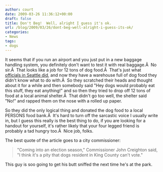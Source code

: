 ```yaml
---
author: court
date: 2009-03-26 11:36:12+00:00
draft: false
title: Don't Beg!  Well, alright I guess it's ok.
url: /blog/2009/03/26/dont-beg-well-alright-i-guess-its-ok/
categories:
- News
tags:
- dogs
---
```


It seems that if you run an airport and you just put in a new baggage handling system, you definitely don't want to test it with real baggage.Â  No sir.Â  That looks like a job for 12 tons of dog food.Â  That's just what [officials in Seattle did](http://www.seattlepi.com/local/404222_dogs24ww.html), and now they have a warehouse full of dog food they didn't know what to do with.Â  So they scratched their heads and thought about it for a while and then somebody said "Hey dogs would probably eat this stuff, they eat anything!" and so then they tried to drop off 12 tons of food at a local animal shelter.Â  That didn't go too well, the shelter said "No!" and rapped them on the nose with a rolled up paper.

So they did the only logical thing and donated the dog food to a local PERSONS food bank.Â  It's hard to turn off the sarcastic voice I usually write in, but I guess this really is the best thing to do, if you are looking for a handout for yourself, it's rather likely that your four legged friend is probably a tad hungry too.Â  Nice job, folks.

The best quote of the article goes to a city commissioner:


<blockquote>"Coming into an election season," Commissioner John Creighton said, "I think it's a pity that dogs resident in King County can't vote."</blockquote>


This guy is soo going to get his butt sniffed the next time he's at the park.
